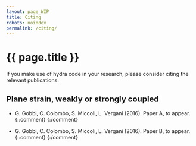 ```yaml
---
layout: page_WIP
title: Citing
robots: noindex
permalink: /citing/
---
```

# {{ page.title }}

If you make use of hydra code in your research, please consider citing the
relevant publications.

<article class="biblio" markdown="1">

## Plane strain, weakly or strongly coupled

* <span class="authors">G. Gobbi, C. Colombo, S. Miccoli, L. Vergani</span>
  <span class="year">(2016)</span>.
  <span class="title">Paper A</span>,
  <span class="where">to appear</span>.
{::comment}
  <span class="doi"></span>
{:/comment}

* <span class="authors">G. Gobbi, C. Colombo, S. Miccoli, L. Vergani</span>
  <span class="year">(2016)</span>.
  <span class="title">Paper B</span>,
  <span class="where">to appear</span>.
{::comment}
  <span class="doi"></span>
{:/comment}

</article>
